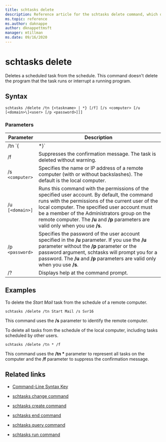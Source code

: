 ```yaml
---
title: schtasks delete
description: Reference article for the schtasks delete command, which deletes a scheduled task from the schedule.
ms.topic: reference
ms.author: daknappe
author: dknappettmsft
manager: mtillman
ms.date: 09/16/2020
---
```


# schtasks delete

Deletes a scheduled task from the schedule. This command doesn't delete the program that the task runs or interrupt a running program.

## Syntax

```
schtasks /delete /tn {<taskname> | *} [/f] [/s <computer> [/u [<domain>\]<user> [/p <password>]]]
```

### Parameters

| Parameter | Description |
|--|--|
| /tn `{<taskname> | *}` | Identifies the task to be deleted. If you use the `*`, this command deletes all tasks scheduled for the computer, not just the tasks scheduled by the current user. |
| /f | Suppresses the confirmation message. The task is deleted without warning. |
| /s `<computer>` | Specifies the name or IP address of a remote computer (with or without backslashes). The default is the local computer. |
| /u `[<domain>]` | Runs this command with the permissions of the specified user account. By default, the command runs with the permissions of the current user of the local computer. The specified user account must be a member of the Administrators group on the remote computer. The **/u** and **/p** parameters are valid only when you use **/s**. |
| /p `<password>` | Specifies the password of the user account specified in the **/u** parameter. If you use the **/u** parameter without the **/p** parameter or the password argument, schtasks will prompt you for a password. The **/u** and **/p** parameters are valid only when you use **/s**. |
| /? | Displays help at the command prompt. |

## Examples

To delete the *Start Mail* task from the schedule of a remote computer.

```
schtasks /delete /tn Start Mail /s Svr16
```

This command uses the **/s** parameter to identify the remote computer.

To delete all tasks from the schedule of the local computer, including tasks scheduled by other users.

```
schtasks /delete /tn * /f
```

This command uses the **/tn &#42;** parameter to represent all tasks on the computer and the **/f** parameter to suppress the confirmation message.

## Related links

- [Command-Line Syntax Key](command-line-syntax-key.md)

- [schtasks change command](schtasks-change.md)

- [schtasks create command](schtasks-create.md)

- [schtasks end command](schtasks-end.md)

- [schtasks query command](schtasks-query.md)

- [schtasks run command](schtasks-run.md)
